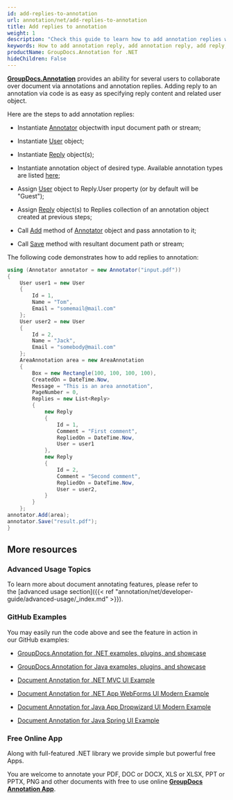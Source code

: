 ```yaml
---
id: add-replies-to-annotation
url: annotation/net/add-replies-to-annotation
title: Add replies to annotation
weight: 1
description: "Check this guide to learn how to add annotation replies when collaborate over document using GroupDocs.Annotation for .NET API."
keywords: How to add annotation reply, add annotation reply, add reply, reply to annotation
productName: GroupDocs.Annotation for .NET
hideChildren: False
---
```

[**GroupDocs.Annotation**](https://products.groupdocs.com/annotation/net) provides an ability for several users to collaborate over document via annotations and annotation replies. Adding reply to an annotation via code is as easy as specifying reply content and related user object.  
  
Here are the steps to add annotation replies:

*   Instantiate [Annotator](https://apireference.groupdocs.com/net/annotation/groupdocs.annotation/annotator) objectwith input document path or stream;
    
*   Instantiate [User](https://apireference.groupdocs.com/net/annotation/groupdocs.annotation.models/user) object;
    
*   Instantiate [Reply](https://apireference.groupdocs.com/net/annotation/groupdocs.annotation.models/reply) object(s);
    
*   Instantiate annotation object of desired type. Available annotation types are listed [here](https://apireference.groupdocs.com/annotation/net/groupdocs.annotation.models.annotationmodels);
    
*   Assign [User](https://apireference.groupdocs.com/net/annotation/groupdocs.annotation.models/user) object to Reply.User property (or by default will be "Guest");
    
*   Assign [Reply](https://apireference.groupdocs.com/net/annotation/groupdocs.annotation.models/reply) object(s) to Replies collection of an annotation object created at previous steps;
    
*   Call [Add](https://apireference.groupdocs.com/annotation/net/groupdocs.annotation/annotator/methods/add) method of [Annotator](https://apireference.groupdocs.com/net/annotation/groupdocs.annotation/annotator) object and pass annotation to it;
    
*   Call [Save](https://apireference.groupdocs.com/net/annotation/groupdocs.annotation/annotator/methods/save/index) method with resultant document path or stream;
    

  

The following code demonstrates how to add replies to annotation:

```csharp
using (Annotator annotator = new Annotator("input.pdf"))
{
	User user1 = new User
	{
		Id = 1,
		Name = "Tom",
		Email = "somemail@mail.com"
	};
	User user2 = new User
	{
		Id = 2,
		Name = "Jack",
		Email = "somebody@mail.com"
	};
	AreaAnnotation area = new AreaAnnotation
	{
		Box = new Rectangle(100, 100, 100, 100),
		CreatedOn = DateTime.Now,
		Message = "This is an area annotation",
		PageNumber = 0,
		Replies = new List<Reply>
		{
			new Reply
			{
				Id = 1,
				Comment = "First comment",
				RepliedOn = DateTime.Now,
				User = user1
			},
			new Reply
			{
				Id = 2,
				Comment = "Second comment",
				RepliedOn = DateTime.Now,
				User = user2,
			}
		}
	};
annotator.Add(area);
annotator.Save("result.pdf");
}
```

## More resources

### Advanced Usage Topics

To learn more about document annotating features, please refer to the [advanced usage section]({{< ref "annotation/net/developer-guide/advanced-usage/_index.md" >}}).

### GitHub Examples

You may easily run the code above and see the feature in action in our GitHub examples:

*   [GroupDocs.Annotation for .NET examples, plugins, and showcase](https://github.com/groupdocs-annotation/GroupDocs.Annotation-for-.NET)
    
*   [GroupDocs.Annotation for Java examples, plugins, and showcase](https://github.com/groupdocs-annotation/GroupDocs.Annotation-for-Java)
    
*   [Document Annotation for .NET MVC UI Example](https://github.com/groupdocs-annotation/GroupDocs.Annotation-for-.NET-MVC) 
    
*   [Document Annotation for .NET App WebForms UI Modern Example](https://github.com/groupdocs-annotation/GroupDocs.Annotation-for-.NET-WebForms)
    
*   [Document Annotation for Java App Dropwizard UI Modern Example](https://github.com/groupdocs-annotation/GroupDocs.Annotation-for-Java-Dropwizard)
    
*   [Document Annotation for Java Spring UI Example](https://github.com/groupdocs-annotation/GroupDocs.Annotation-for-Java-Spring)
    

### Free Online App

Along with full-featured .NET library we provide simple but powerful free Apps.

You are welcome to annotate your PDF, DOC or DOCX, XLS or XLSX, PPT or PPTX, PNG and other documents with free to use online **[GroupDocs Annotation App](https://products.groupdocs.app/annotation)**.

